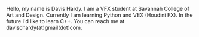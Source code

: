 Hello, my name is Davis Hardy.
I am a VFX student at Savannah College of Art and Design.
Currently I am learning Python and VEX (Houdini FX).
In the future I'd like to learn C++.
You can reach me at davischardy(at)gmail(dot)com.
